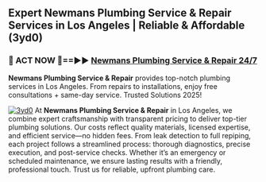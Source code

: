 ## Expert Newmans Plumbing Service & Repair Services in Los Angeles | Reliable & Affordable (3yd0)  

<h3>🚿 ACT NOW 🌟==►► <a href="https://tinyurl.com/2ne6vx2x" rel="nofollow">Newmans Plumbing Service & Repair 24/7</a></h3>

**Newmans Plumbing Service & Repair** provides top-notch plumbing services in Los Angeles. From repairs to installations, enjoy free consultations + same-day service. Trusted Solutions 2025!

[![3yd0](https://i.imgur.com/4PFF4AK.jpeg)](https://tinyurl.com/2ne6vx2x)
At **Newmans Plumbing Service & Repair** in Los Angeles, we combine expert craftsmanship with transparent pricing to deliver top-tier plumbing solutions. Our costs reflect quality materials, licensed expertise, and efficient service—no hidden fees. From leak detection to full repiping, each project follows a streamlined process: thorough diagnostics, precise execution, and post-service checks. Whether it’s an emergency or scheduled maintenance, we ensure lasting results with a friendly, professional touch. Trust us for reliable, upfront plumbing care.